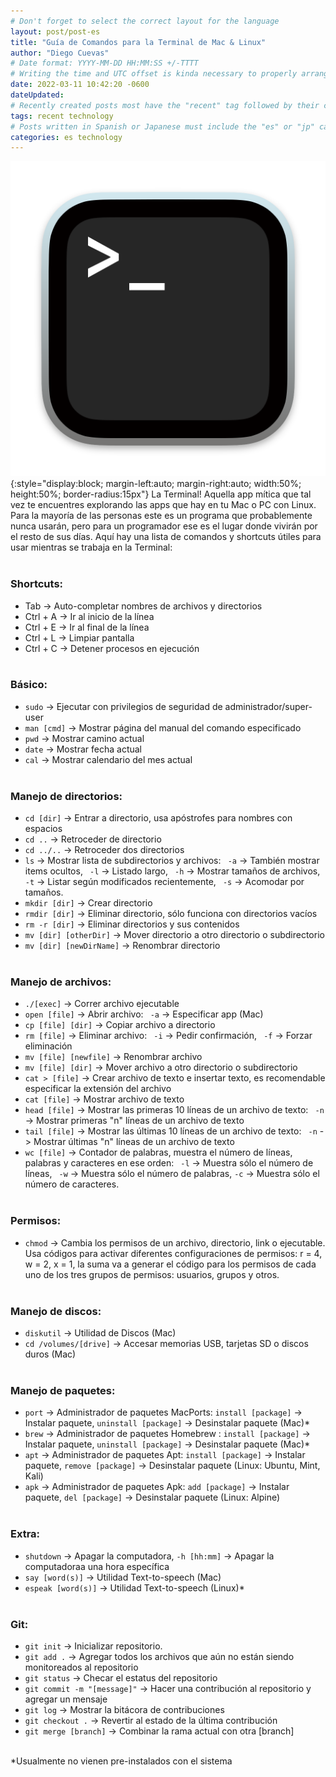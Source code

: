 ```yaml
---
# Don't forget to select the correct layout for the language
layout: post/post-es
title: "Guía de Comandos para la Terminal de Mac & Linux"
author: "Diego Cuevas"
# Date format: YYYY-MM-DD HH:MM:SS +/-TTTT
# Writing the time and UTC offset is kinda necessary to properly arrange the posts in their respective indexes
date: 2022-03-11 10:42:20 -0600
dateUpdated:
# Recently created posts most have the "recent" tag followed by their category in the "tags" variable. Remove "recent" after a while
tags: recent technology
# Posts written in Spanish or Japanese must include the "es" or "jp" category respectively AS THE FIRST one listed. Then write its normal category
categories: es technology
---
```

![Terminal Icon](/assets/img/technology/terminal-guide/terminal.icon.png){:style="display:block; margin-left:auto; margin-right:auto; width:50%; height:50%; border-radius:15px"}
La Terminal! Aquella app mítica que tal vez te encuentres explorando las apps que hay en tu Mac o PC con Linux. Para la mayoría de las personas este
es un programa que probablemente nunca usarán, pero para un programador ese es el lugar donde vivirán por el resto de sus días. Aquí hay una lista
de comandos y shortcuts útiles para usar mientras se trabaja en la Terminal:
<br/><br/>

### Shortcuts:
* Tab -> Auto-completar nombres de archivos y directorios
* Ctrl + A -> Ir al inicio de la línea
* Ctrl + E -> Ir al final de la línea
* Ctrl + L -> Limpiar pantalla
* Ctrl + C -> Detener procesos en ejecución
<br/><br/>

### Básico:
* ``sudo`` -> Ejecutar con privilegios de seguridad de administrador/super-user
* ``man [cmd]`` -> Mostrar página del manual del comando especificado
* ``pwd`` -> Mostrar camino actual
* ``date`` -> Mostrar fecha actual
* ``cal`` -> Mostrar calendario del mes actual
<br/><br/>

### Manejo de directorios:
* ``cd [dir]`` -> Entrar a directorio, usa apóstrofes para nombres con espacios
* ``cd ..`` -> Retroceder de directorio
* ``cd ../..`` -> Retroceder dos directorios
* ``ls`` -> Mostrar lista de subdirectorios y archivos: `` -a`` -> También mostrar items ocultos,  `` -l`` -> Listado largo,  `` -h`` -> Mostrar tamaños de archivos,  `` -t`` -> Listar según modificados recientemente,  `` -s`` -> Acomodar por tamaños.
* ``mkdir [dir]`` -> Crear directorio
* ``rmdir [dir]`` -> Eliminar directorio, sólo funciona con directorios vacíos
* ``rm -r [dir]`` -> Eliminar directorios y sus contenidos
* ``mv [dir] [otherDir]`` -> Mover directorio a otro directorio o subdirectorio
* ``mv [dir] [newDirName]`` -> Renombrar directorio
<br/><br/>

### Manejo de archivos:
* ``./[exec]`` -> Correr archivo ejecutable
* ``open [file]`` -> Abrir archivo: `` -a`` -> Especificar app (Mac)
* ``cp [file] [dir]`` -> Copiar archivo a directorio
* ``rm [file]`` -> Eliminar archivo: `` -i`` -> Pedir confirmación, `` -f`` -> Forzar eliminación
* ``mv [file] [newfile]`` -> Renombrar archivo
* ``mv [file] [dir]`` -> Mover archivo a otro directorio o subdirectorio
* ``cat > [file]`` -> Crear archivo de texto e insertar texto, es recomendable especificar la extensión del archivo
* ``cat [file]`` -> Mostrar archivo de texto
* ``head [file]`` -> Mostrar las primeras 10 líneas de un archivo de texto: `` -n`` -> Mostrar primeras "n" líneas de un archivo de texto
* ``tail [file]`` -> Mostrar las últimas 10 líneas de un archivo de texto: `` -n`` -> Mostrar últimas "n" líneas de un archivo de texto
* ``wc [file]`` -> Contador de palabras, muestra el número de líneas, palabras y caracteres en ese orden: `` -l`` -> Muestra sólo el número de líneas, `` -w`` -> Muestra sólo el número de palabras, ``-c`` -> Muestra sólo el número de caracteres.
<br/><br/>

### Permisos:
* ``chmod`` ->  Cambia los permisos de un archivo, directorio, link o ejecutable. Usa códigos para activar diferentes configuraciones de permisos: r = 4, w = 2, x = 1, la suma va a generar el código para los permisos de cada uno de los tres grupos de permisos: usuarios, grupos y otros.
<br/><br/>

### Manejo de discos:
* ``diskutil`` -> Utilidad de Discos (Mac)
* ``cd /volumes/[drive]`` -> Accesar memorias USB, tarjetas SD o discos duros (Mac)
<br/><br/>

### Manejo de paquetes:
* ``port`` -> Administrador de paquetes MacPorts: ``install [package]`` -> Instalar paquete, ``uninstall [package]`` -> Desinstalar paquete (Mac)*
* ``brew`` -> Administrador de paquetes Homebrew : ``install [package]`` -> Instalar paquete, ``uninstall [package]`` -> Desinstalar paquete (Mac)*
* ``apt`` -> Administrador de paquetes Apt: ``install [package]`` -> Instalar paquete, ``remove [package]`` -> Desinstalar paquete (Linux: Ubuntu, Mint, Kali)
* ``apk`` -> Administrador de paquetes Apk: ``add [package]`` -> Instalar paquete, ``del [package]`` -> Desinstalar paquete (Linux: Alpine)
<br/><br/>

### Extra:
* ``shutdown`` -> Apagar la computadora, ``-h [hh:mm]`` -> Apagar la computadoraa una hora específica
* ``say [word(s)]`` -> Utilidad Text-to-speech (Mac)
* ``espeak [word(s)]`` -> Utilidad Text-to-speech (Linux)*
<br/><br/>

### Git:
* ``git init`` -> Inicializar repositorio.
* ``git add .`` -> Agregar todos los archivos que aún no están siendo monitoreados al repositorio
* ``git status`` -> Checar el estatus del repositorio
* ``git commit -m "[message]"`` -> Hacer una contribución al repositorio y agregar un mensaje
* ``git log`` -> Mostrar la bitácora de contribuciones
* ``git checkout .`` -> Revertir al estado de la última contribución
* ``git merge [branch]`` -> Combinar la rama actual con otra [branch]
<br/><br/>

*Usualmente no vienen pre-instalados con el sistema
